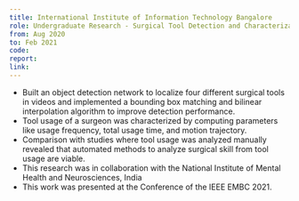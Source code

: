 ```yaml
---
title: International Institute of Information Technology Bangalore  
role: Undergraduate Research - Surgical Tool Detection and Characterization, under <a href="https://www.iiitb.ac.in/faculty/madhav-rao">Prof. Madhav Rao</a>
from: Aug 2020
to: Feb 2021
code:
report:
link:
---
```

<ul>
<li>Built an object detection network to localize four different surgical tools in videos and implemented a bounding box matching and bilinear interpolation algorithm to improve detection performance.</li>
<li>Tool usage of a surgeon was characterized by computing parameters like usage frequency, total usage
time, and motion trajectory.</li>
<li>Comparison with studies where tool usage was analyzed manually revealed that automated methods to analyze surgical skill from tool usage are viable.</li>
<li>This research was in collaboration with the National Institute of Mental Health and Neurosciences, India</li>
<li>This work was presented at the Conference of the IEEE EMBC 2021.</li>
</ul>